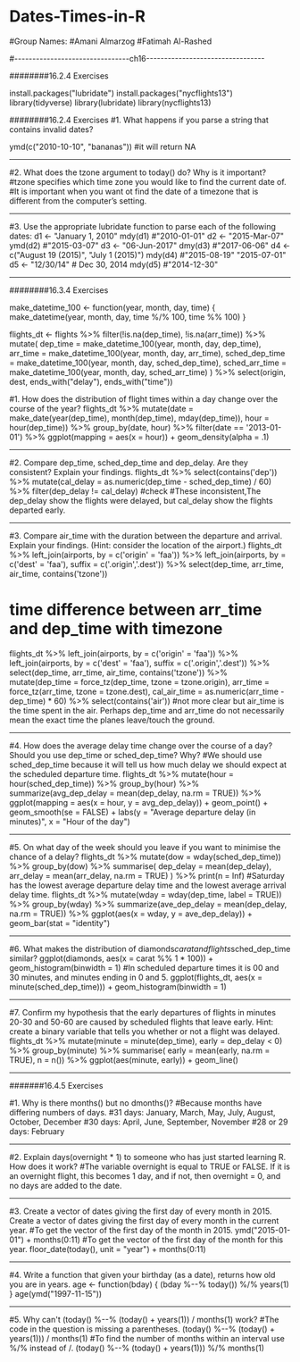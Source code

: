 # Dates-Times-in-R

#Group Names:
#Amani Almarzog
#Fatimah Al-Rashed

#--------------------------------ch16---------------------------------

########16.2.4 Exercises

install.packages("lubridate")
install.packages("nycflights13")
library(tidyverse)
library(lubridate)
library(nycflights13)

########16.2.4 Exercises
#1. What happens if you parse a string that contains invalid dates?

ymd(c("2010-10-10", "bananas")) #it will return NA
____________________
#2. What does the tzone argument to today() do? Why is it important?
#tzone specifies which time zone you would like to find the current date of. 
#It is important when you want ot find the date of a timezone that is different from the computer’s setting.
____________________
#3. Use the appropriate lubridate function to parse each of the following dates:
d1 <- "January 1, 2010"
mdy(d1) #"2010-01-01"
d2 <- "2015-Mar-07"
ymd(d2) #"2015-03-07"
d3 <- "06-Jun-2017"
dmy(d3)  #"2017-06-06"
d4 <- c("August 19 (2015)", "July 1 (2015)")
mdy(d4)  #"2015-08-19" "2015-07-01"
d5 <- "12/30/14" # Dec 30, 2014
mdy(d5)  #"2014-12-30"
____________________
########16.3.4 Exercises

make_datetime_100 <- function(year, month, day, time) {
  make_datetime(year, month, day, time %/% 100, time %% 100)
}

flights_dt <- flights %>%
  filter(!is.na(dep_time), !is.na(arr_time)) %>%
  mutate(
    dep_time = make_datetime_100(year, month, day, dep_time),
    arr_time = make_datetime_100(year, month, day, arr_time),
    sched_dep_time = make_datetime_100(year, month, day, sched_dep_time),
    sched_arr_time = make_datetime_100(year, month, day, sched_arr_time)
  ) %>%
  select(origin, dest, ends_with("delay"), ends_with("time"))

#1. How does the distribution of flight times within a day change over the course of the year?
flights_dt %>%
  mutate(date = make_date(year(dep_time),
                          month(dep_time),
                          mday(dep_time)),
         hour = hour(dep_time)) %>%
  group_by(date, hour) %>%
  filter(date == '2013-01-01') %>%
  ggplot(mapping = aes(x = hour)) +
  geom_density(alpha = .1)
______________________
#2. Compare dep_time, sched_dep_time and dep_delay. Are they consistent? Explain your findings.
flights_dt %>% select(contains('dep')) %>%
  mutate(cal_delay = as.numeric(dep_time - sched_dep_time) / 60) %>%
  filter(dep_delay != cal_delay) #check
#These inconsistent,The dep_delay show the flights were delayed, but cal_delay show the flights departed early.
_____________________
#3. Compare air_time with the duration between the departure and arrival. Explain your findings. (Hint: consider the location of the airport.)
flights_dt %>%
  left_join(airports, by = c('origin' = 'faa')) %>%
  left_join(airports, by = c('dest' = 'faa'), suffix = c('.origin','.dest')) %>%
  select(dep_time, arr_time, air_time, contains('tzone'))
# time difference between arr_time and dep_time with timezone 
flights_dt %>%
  left_join(airports, by = c('origin' = 'faa')) %>%
  left_join(airports, by = c('dest' = 'faa'), suffix = c('.origin','.dest')) %>%
  select(dep_time, arr_time, air_time, contains('tzone')) %>%
  mutate(dep_time = force_tz(dep_time, tzone = tzone.origin),
         arr_time = force_tz(arr_time, tzone = tzone.dest),
         cal_air_time = as.numeric(arr_time - dep_time) * 60) %>%
  select(contains('air'))
#not more clear but air_time is the time spent in the air. Perhaps dep_time and arr_time do not necessarily mean the exact time the planes leave/touch the ground.
____________________
#4. How does the average delay time change over the course of a day? Should you use dep_time or sched_dep_time? Why?
#We should use sched_dep_time because it will tell us how much delay we should expect at the scheduled departure time.
flights_dt %>%
  mutate(hour = hour(sched_dep_time)) %>%
  group_by(hour) %>%
  summarize(avg_dep_delay = mean(dep_delay, na.rm = TRUE)) %>%
  ggplot(mapping = aes(x = hour, y = avg_dep_delay)) +
  geom_point() +
  geom_smooth(se = FALSE) +
  labs(y = "Average departure delay (in minutes)",
       x = "Hour of the day")
____________________
#5. On what day of the week should you leave if you want to minimise the chance of a delay?
flights_dt %>%
  mutate(dow = wday(sched_dep_time)) %>%
  group_by(dow) %>%
  summarise(
    dep_delay = mean(dep_delay),
    arr_delay = mean(arr_delay, na.rm = TRUE)
  ) %>%
  print(n = Inf)
#Saturday has the lowest average departure delay time and the lowest average arrival delay time.
flights_dt %>%
  mutate(wday = wday(dep_time, label = TRUE)) %>% 
  group_by(wday) %>% 
  summarize(ave_dep_delay = mean(dep_delay, na.rm = TRUE)) %>% 
  ggplot(aes(x = wday, y = ave_dep_delay)) + 
  geom_bar(stat = "identity")
____________________
#6. What makes the distribution of diamonds$carat and flights$sched_dep_time similar?
ggplot(diamonds, aes(x = carat %% 1 * 100)) +
  geom_histogram(binwidth = 1)
#In scheduled departure times it is 00 and 30 minutes, and minutes ending in 0 and 5.
ggplot(flights_dt, aes(x = minute(sched_dep_time))) +
  geom_histogram(binwidth = 1)
____________________
#7. Confirm my hypothesis that the early departures of flights in minutes 20-30 and 50-60 are caused by scheduled flights that leave early. Hint: create a binary variable that tells you whether or not a flight was delayed.
flights_dt %>% 
  mutate(minute = minute(dep_time),
         early = dep_delay < 0) %>% 
  group_by(minute) %>% 
  summarise(
    early = mean(early, na.rm = TRUE),
    n = n()) %>% 
  ggplot(aes(minute, early)) +
  geom_line()
____________________
#######16.4.5 Exercises 

#1. Why is there months() but no dmonths()?
#Because months have differing numbers of days.
#31 days: January, March, May, July, August, October, December
#30 days: April, June, September, November
#28 or 29 days: February
____________________
#2. Explain days(overnight * 1) to someone who has just started learning R. How does it work?
#The variable overnight is equal to TRUE or FALSE. If it is an overnight flight, this becomes 1 day, and if not, then overnight = 0, and no days are added to the date.
____________________
#3. Create a vector of dates giving the first day of every month in 2015. Create a vector of dates giving the first day of every month in the current year.
#To get the vector of the first day of the month in 2015.
ymd("2015-01-01") + months(0:11)
#To get the vector of the first day of the month for this year.
floor_date(today(), unit = "year") + months(0:11)
____________________
#4. Write a function that given your birthday (as a date), returns how old you are in years.
age <- function(bday) {
  (bday %--% today()) %/% years(1)
}
age(ymd("1997-11-15"))
____________________
#5. Why can't (today() %--% (today() + years(1)) / months(1) work?
#The code in the question is missing a parentheses.
(today() %--% (today() + years(1))) / months(1)
#To find the number of months within an interval use %/% instead of /.
(today() %--% (today() + years(1))) %/% months(1)
